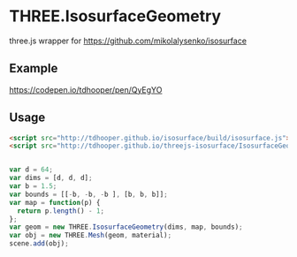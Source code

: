 # THREE.IsosurfaceGeometry

three.js wrapper for https://github.com/mikolalysenko/isosurface

## Example

https://codepen.io/tdhooper/pen/QyEgYO

## Usage

```html
<script src="http://tdhooper.github.io/isosurface/build/isosurface.js"></script>
<script src="http://tdhooper.github.io/threejs-isosurface/IsosurfaceGeometry.js"></script>
```

```javascript

var d = 64;
var dims = [d, d, d];
var b = 1.5;
var bounds = [[-b, -b, -b ], [b, b, b]];
var map = function(p) {
  return p.length() - 1;
};
var geom = new THREE.IsosurfaceGeometry(dims, map, bounds);
var obj = new THREE.Mesh(geom, material);
scene.add(obj);

```
